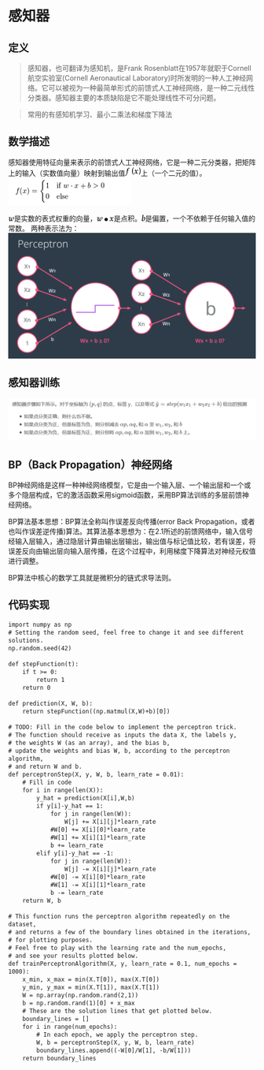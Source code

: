 # 感知器
## 定义
>感知器，也可翻译为感知机，是Frank Rosenblatt在1957年就职于Cornell航空实验室(Cornell Aeronautical Laboratory)时所发明的一种人工神经网络。它可以被视为一种最简单形式的前馈式人工神经网络，是一种二元线性分类器。感知器主要的本质缺陷是它不能处理线性不可分问题。

> 常用的有感知机学习、最小二乘法和梯度下降法

## 数学描述
感知器使用特征向量来表示的前馈式人工神经网络，它是一种二元分类器，把矩阵上的输入（实数值向量）映射到输出值![输出值](image/output.png)上（一个二元的值）。
![函数表达式](image/experssion.png)

![w](image/w.png)是实数的表式权重的向量，![w*x](image/wx.png)是点积。![b](image/b.png)是偏置，一个不依赖于任何输入值的常数。
两种表示法为：
![图形表示](image/graphic_experssion.png)

## 感知器训练

![感知器训练](image/train_method.png)

## BP（Back Propagation）神经网络
BP神经网络是这样一种神经网络模型，它是由一个输入层、一个输出层和一个或多个隐层构成，它的激活函数采用sigmoid函数，采用BP算法训练的多层前馈神经网络。  

BP算法基本思想：BP算法全称叫作误差反向传播(error Back Propagation，或者也叫作误差逆传播)算法。其算法基本思想为：在2.1所述的前馈网络中，输入信号经输入层输入，通过隐层计算由输出层输出，输出值与标记值比较，若有误差，将误差反向由输出层向输入层传播，在这个过程中，利用梯度下降算法对神经元权值进行调整。    

BP算法中核心的数学工具就是微积分的链式求导法则。  


## 代码实现
```
import numpy as np
# Setting the random seed, feel free to change it and see different solutions.
np.random.seed(42)

def stepFunction(t):
    if t >= 0:
        return 1
    return 0

def prediction(X, W, b):
    return stepFunction((np.matmul(X,W)+b)[0])

# TODO: Fill in the code below to implement the perceptron trick.
# The function should receive as inputs the data X, the labels y,
# the weights W (as an array), and the bias b,
# update the weights and bias W, b, according to the perceptron algorithm,
# and return W and b.
def perceptronStep(X, y, W, b, learn_rate = 0.01):
    # Fill in code
    for i in range(len(X)):
        y_hat = prediction(X[i],W,b)
        if y[i]-y_hat == 1:
            for j in range(len(W)):
                W[j] += X[i][j]*learn_rate
            #W[0] += X[i][0]*learn_rate
            #W[1] += X[i][1]*learn_rate
            b += learn_rate
        elif y[i]-y_hat == -1:
            for j in range(len(W)):
                W[j] -= X[i][j]*learn_rate
            #W[0] -= X[i][0]*learn_rate
            #W[1] -= X[i][1]*learn_rate
            b -= learn_rate
    return W, b
    
# This function runs the perceptron algorithm repeatedly on the dataset,
# and returns a few of the boundary lines obtained in the iterations,
# for plotting purposes.
# Feel free to play with the learning rate and the num_epochs,
# and see your results plotted below.
def trainPerceptronAlgorithm(X, y, learn_rate = 0.1, num_epochs = 1000):
    x_min, x_max = min(X.T[0]), max(X.T[0])
    y_min, y_max = min(X.T[1]), max(X.T[1])
    W = np.array(np.random.rand(2,1))
    b = np.random.rand(1)[0] + x_max
    # These are the solution lines that get plotted below.
    boundary_lines = []
    for i in range(num_epochs):
        # In each epoch, we apply the perceptron step.
        W, b = perceptronStep(X, y, W, b, learn_rate)
        boundary_lines.append((-W[0]/W[1], -b/W[1]))
    return boundary_lines
```